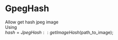 # GpegHash
Allow get hash jpeg image<br/>
Using<br/>
$hash = JpegHash::getImageHash($path_to_image);
